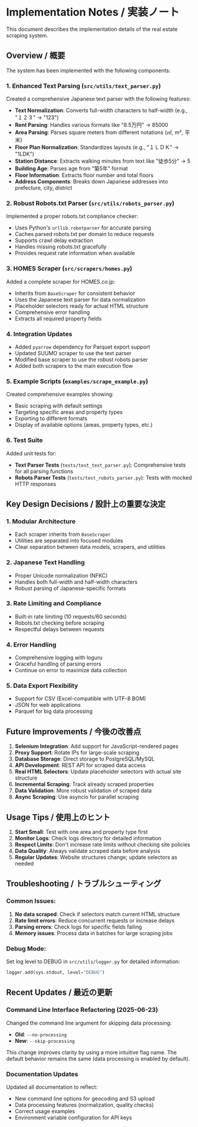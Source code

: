 # Implementation Notes / 実装ノート

This document describes the implementation details of the real estate scraping system.

## Overview / 概要

The system has been implemented with the following components:

### 1. Enhanced Text Parsing (`src/utils/text_parser.py`)

Created a comprehensive Japanese text parser with the following features:

- **Text Normalization**: Converts full-width characters to half-width (e.g., "１２３" → "123")
- **Rent Parsing**: Handles various formats like "8.5万円" → 85000
- **Area Parsing**: Parses square meters from different notations (㎡, m², 平米)
- **Floor Plan Normalization**: Standardizes layouts (e.g., "１ＬＤＫ" → "1LDK")
- **Station Distance**: Extracts walking minutes from text like "徒歩5分" → 5
- **Building Age**: Parses age from "築5年" format
- **Floor Information**: Extracts floor number and total floors
- **Address Components**: Breaks down Japanese addresses into prefecture, city, district

### 2. Robust Robots.txt Parser (`src/utils/robots_parser.py`)

Implemented a proper robots.txt compliance checker:

- Uses Python's `urllib.robotparser` for accurate parsing
- Caches parsed robots.txt per domain to reduce requests
- Supports crawl delay extraction
- Handles missing robots.txt gracefully
- Provides request rate information when available

### 3. HOMES Scraper (`src/scrapers/homes.py`)

Added a complete scraper for HOMES.co.jp:

- Inherits from `BaseScraper` for consistent behavior
- Uses the Japanese text parser for data normalization
- Placeholder selectors ready for actual HTML structure
- Comprehensive error handling
- Extracts all required property fields

### 4. Integration Updates

- Added `pyarrow` dependency for Parquet export support
- Updated SUUMO scraper to use the text parser
- Modified base scraper to use the robust robots parser
- Added both scrapers to the main execution flow

### 5. Example Scripts (`examples/scrape_example.py`)

Created comprehensive examples showing:

- Basic scraping with default settings
- Targeting specific areas and property types
- Exporting to different formats
- Display of available options (areas, property types, etc.)

### 6. Test Suite

Added unit tests for:

- **Text Parser Tests** (`tests/test_text_parser.py`): Comprehensive tests for all parsing functions
- **Robots Parser Tests** (`tests/test_robots_parser.py`): Tests with mocked HTTP responses

## Key Design Decisions / 設計上の重要な決定

### 1. Modular Architecture

- Each scraper inherits from `BaseScraper`
- Utilities are separated into focused modules
- Clear separation between data models, scrapers, and utilities

### 2. Japanese Text Handling

- Proper Unicode normalization (NFKC)
- Handles both full-width and half-width characters
- Robust parsing of Japanese-specific formats

### 3. Rate Limiting and Compliance

- Built-in rate limiting (10 requests/60 seconds)
- Robots.txt checking before scraping
- Respectful delays between requests

### 4. Error Handling

- Comprehensive logging with loguru
- Graceful handling of parsing errors
- Continue on error to maximize data collection

### 5. Data Export Flexibility

- Support for CSV (Excel-compatible with UTF-8 BOM)
- JSON for web applications
- Parquet for big data processing

## Future Improvements / 今後の改善点

1. **Selenium Integration**: Add support for JavaScript-rendered pages
2. **Proxy Support**: Rotate IPs for large-scale scraping
3. **Database Storage**: Direct storage to PostgreSQL/MySQL
4. **API Development**: REST API for scraped data access
5. **Real HTML Selectors**: Update placeholder selectors with actual site structure
6. **Incremental Scraping**: Track already scraped properties
7. **Data Validation**: More robust validation of scraped data
8. **Async Scraping**: Use asyncio for parallel scraping

## Usage Tips / 使用上のヒント

1. **Start Small**: Test with one area and property type first
2. **Monitor Logs**: Check logs directory for detailed information
3. **Respect Limits**: Don't increase rate limits without checking site policies
4. **Data Quality**: Always validate scraped data before analysis
5. **Regular Updates**: Website structures change; update selectors as needed

## Troubleshooting / トラブルシューティング

### Common Issues:

1. **No data scraped**: Check if selectors match current HTML structure
2. **Rate limit errors**: Reduce concurrent requests or increase delays
3. **Parsing errors**: Check logs for specific fields failing
4. **Memory issues**: Process data in batches for large scraping jobs

### Debug Mode:

Set log level to DEBUG in `src/utils/logger.py` for detailed information:
```python
logger.add(sys.stdout, level="DEBUG")
```

## Recent Updates / 最近の更新

### Command Line Interface Refactoring (2025-06-23)

Changed the command line argument for skipping data processing:
- **Old**: `--no-processing` 
- **New**: `--skip-processing`

This change improves clarity by using a more intuitive flag name. The default behavior remains the same (data processing is enabled by default).

### Documentation Updates

Updated all documentation to reflect:
- New command line options for geocoding and S3 upload
- Data processing features (normalization, quality checks)
- Correct usage examples
- Environment variable configuration for API keys